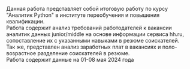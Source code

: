 Данная работа представляет собой итоговую работу по курсу "Аналитик Python" в институте переобучения и повышения квалификации.<br>
Работа содержит анализ требований работодателей к вакансии аналитик данных junior/middle на основе информации сервиса hh.ru, сопоставление их с указанными навыками в резюме соискателей.<br> 
Так же, представлен анализ заработных плат в вакансиях и поло-возрастное разделение соискателей в резюме.<br>
Работа содержит данные на 01-08 мая 2024 года
